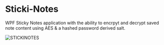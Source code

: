 # Sticki-Notes
WPF Sticky Notes application with the ability to encrpyt and decrypt saved note content using AES &amp; a hashed password derived salt.

![STICKINOTES](https://repository-images.githubusercontent.com/726297285/83db0eb3-e5c9-448c-a0d9-5ec15ef3f34f)
